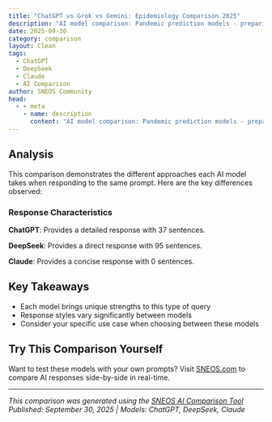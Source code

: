 ```yaml
---
title: "ChatGPT vs Grok vs Gemini: Epidemiology Comparison 2025"
description: "AI model comparison: Pandemic prediction models - preparing for the next global outbreak..."
date: 2025-09-30
category: comparison
layout: Clean
tags:
  - ChatGPT
  - DeepSeek
  - Claude
  - AI Comparison
author: SNEOS Community
head:
  - - meta
    - name: description
      content: "AI model comparison: Pandemic prediction models - preparing for the next global outbreak..."
---
```


<ChatComparison
  title="ChatGPT vs Grok vs Gemini: Epidemiology Comparison 2025"
  prompt="Pandemic prediction models - preparing for the next global outbreak"
  :responses='{
    "ChatGPT": "Certainly! Here\u0027s an overview on **Pandemic Prediction Models \u2013 Preparing for the Next Global Outbreak**:\n\n---\n\n# Pandemic Prediction Models: Preparing for the Next Global Outbreak\n\n## Introduction\nPandemics pose significant threats to global health, economies, and societies. The COVID-19 pandemic highlighted the urgent need for robust prediction models that can provide early warnings, inform public health responses, and help allocate resources effectively. Pandemic prediction models use mathematical, statistical, and computational approaches to forecast the emergence, spread, and impact of infectious diseases.\n\n## Importance of Pandemic Prediction Models\n- **Early Warning Systems:** Detect outbreaks before they escalate.\n- **Resource Allocation:** Help governments and organizations distribute medical supplies, vaccines, and healthcare personnel efficiently.\n- **Public Health Interventions:** Inform decisions on social distancing, travel restrictions, and quarantine measures.\n- **Policy Making:** Assist policymakers in balancing health risks with economic impacts.\n\n## Types of Pandemic Prediction Models\n\n### 1. **Epidemiological Models**\n- **SIR/SEIR Models:** Compartmental models categorize populations into Susceptible, Infected, Recovered (and Exposed). These models simulate disease transmission dynamics.\n- **Agent-Based Models (ABM):** Simulate interactions of individual agents to capture heterogeneity in behavior and transmission.\n- **Metapopulation Models:** Consider multiple interconnected populations and travel patterns between them.\n\n### 2. **Statistical and Machine Learning Models**\n- **Time Series Analysis:** Uses historical data to predict future trends.\n- **Regression Models:** Identify key factors influencing disease spread.\n- **Artificial Intelligence and Deep Learning:** Utilize large datasets from social media, mobility patterns, and health records to detect early signals and forecast outbreaks.\n\n### 3. **Genomic Surveillance Models**\n- Track virus mutations and predict potential increases in transmissibility or vaccine escape.\n\n## Data Sources for Prediction Models\n- **Epidemiological Data:** Case counts, hospitalizations, mortality rates.\n- **Mobility Data:** Travel and movement patterns from mobile devices and transportation records.\n- **Environmental Data:** Climate, seasonality, and habitat changes.\n- **Social Media and News:** Sentiment analysis and early outbreak signals.\n- **Healthcare System Data:** Capacity and resource utilization.\n\n## Challenges in Pandemic Prediction\n- **Data Quality and Availability:** Incomplete, delayed, or biased data can reduce model accuracy.\n- **Complex Human Behavior:** Changes in adherence to interventions are hard to predict.\n- **Virus Evolution:** Mutations can alter transmissibility and disease characteristics.\n- **Global Coordination:** Data sharing and standardized methodologies vary across countries.\n\n## Preparing for the Next Outbreak\n- **Investment in Surveillance Systems:** Improved global data collection and sharing.\n- **Integration of Multi-disciplinary Data:** Combine health, environmental, and social data for comprehensive models.\n- **Real-Time Updating:** Models should adapt as new information arises.\n- **Scenario Planning:** Use models to simulate different intervention strategies.\n- **Community Engagement:** Incorporate behavioral insights to improve model assumptions.\n\n## Conclusion\nPandemic prediction models are critical tools for mitigating the impact of future global outbreaks. Enhancing their accuracy and reliability requires an interdisciplinary approach, leveraging advances in data science, epidemiology, and technology, coupled with global cooperation.\n\n---\n\nIf you want, I can also provide specific examples of pandemic prediction models or recent advancements. Would you like me to include that?",
    "DeepSeek": "Of course. This is a critical and complex topic. Preparing for the next global outbreak requires learning from past successes and failures in pandemic modeling. Here\u2019s a comprehensive breakdown of pandemic prediction models and the path forward.\n\n### The Core Purpose: More Than Just \u0022Prediction\u0022\n\nIt\u0027s crucial to understand that these models aren\u0027t crystal balls designed to predict the exact future. Their primary value lies in:\n\n*   **Informing Policy:** Helping governments decide on interventions (lockdowns, travel restrictions, mask mandates).\n*   **Resource Allocation:** Projecting hospital bed, ICU, and ventilator needs.\n*   **Understanding Dynamics:** Illustrating how a pathogen might spread under different conditions.\n*   **Evaluating Scenarios:** Answering \u0022what-if\u0022 questions (e.g., \u0022What if we delay social distancing by two weeks?\u0022).\n\n---\n\n### Key Types of Pandemic Prediction Models\n\nNo single model is perfect. Epidemiologists use a suite of tools, each with strengths and weaknesses.\n\n#### 1. Compartmental Models (SIR and its variants)\nThese are the most common and foundational models. They divide the population into compartments.\n\n*   **Classic SIR Model:**\n    *   **S**usceptible \u2192 **I**nfected \u2192 **R**ecovered\n    *   It uses a set of differential equations to simulate how people move between these states.\n*   **More Realistic Variants (e.g., SEIR):**\n    *   **S**usceptible \u2192 **E**xposed \u2192 **I**nfected \u2192 **R**ecovered\n    *   This adds an \u0022Exposed\u0022 compartment for individuals who are infected but not yet infectious (incorporating an incubation period).\n\n**Strengths:** Relatively simple, computationally inexpensive, great for illustrating core concepts like herd immunity and the impact of the reproduction number (R0).\n**Weaknesses:** Assumes a homogeneous, well-mixed population, which isn\u0027t realistic. Doesn\u0027t account for complex human behavior and networks.\n\n#### 2. Agent-Based Models (ABMs)\nThese are bottom-up, computationally intensive models that simulate the actions and interactions of thousands or millions of individual \u0022agents\u0022 (people).\n\n*   Each agent is programmed with specific attributes: age, location, job, household, and a set of rules (e.g., go to work, go to school, practice social distancing).\n*   The model simulates how disease spreads through the contacts between these agents.\n\n**Strengths:** Highly realistic. Can model complex social networks, targeted interventions (e.g., only closing schools), and heterogeneous populations.\n**Weaknesses:** Extremely data-hungry and computationally expensive. Complexity can make it a \u0022black box,\u0022 where it\u0027s hard to understand why a specific outcome emerged.\n\n#### 3. Statistical and Machine Learning Models\nThese models rely on finding patterns in existing data to make forecasts.\n\n*   **Time-Series Models:** Use past case data to forecast future trends (e.g., ARIMA models).\n*   **Machine Learning Models:** Use a wide array of data (mobility data from phones, weather, search engine trends, social media) to predict outbreak trajectories.\n\n**Strengths:** Can be very accurate for short-term forecasting (1-4 weeks). Can quickly incorporate novel data streams.\n**Weaknesses:** Prone to failure when the situation fundamentally changes (e.g., a new variant emerges or a major policy is enacted). They correlate data but don\u0027t always understand the underlying biological mechanism.\n\n#### 4. Stochastic Models\nThese models incorporate randomness and probability. Instead of producing one deterministic outcome, they run thousands of simulations to generate a range of possible outcomes and their probabilities.\n\n**Strengths:** Acknowledges the inherent randomness in disease spread. Provides a crucial \u0022cone of uncertainty\u0022 around predictions, which is more honest and useful for planners.\n**Weaknesses:** Results can be harder to communicate to the public and policymakers who want a single, clear answer.\n\n---\n\n### Lessons Learned from COVID-19: A Stress Test for Models\n\nThe COVID-19 pandemic was the largest real-world test of these models. Key lessons include:\n\n1.  **Garbage In, Garbage Out:** Models are only as good as their data. Widespread testing shortages and reporting delays created massive data quality issues, crippling early model accuracy.\n2.  **Human Behavior is the Wild Card:** The biggest unknown in any model is how people will react. Panic buying, adherence to mask mandates, and \u0022pandemic fatigue\u0022 are incredibly difficult to model but have a huge impact.\n3.  **Communication is Critical:** Models were often misinterpreted by the media and public. The \u0022cone of uncertainty\u0022 was presented as a failed prediction, leading to a loss of trust. Scientists must get better at communicating uncertainty and the assumptions behind their models.\n4.  **The Need for Ensemble Modeling:** Relying on a single model is dangerous. The best approach is to use an **ensemble**\u2014combining the forecasts of many independent models\u2014which has been proven to be more accurate and robust than any single one.\n5.  **Pathogen Evolution is a Game-Changer:** Models built for the original SARS-CoV-2 virus were rendered obsolete by the Alpha, Delta, and Omicron variants. Future models must be more adaptive and incorporate real-time genomic surveillance.\n\n---\n\n### Preparing for the Next Outbreak: A Roadmap\n\nHere\u2019s what needs to be done to build better prediction and response systems for \u0022Disease X.\u0022\n\n| Area of Focus | Specific Actions |\n| :--- | :--- |\n| **1. Data Foundation** | \u2022 **Invest in Real-Time Surveillance:** Build global systems for faster case reporting, genomic sequencing, and wastewater monitoring. \u003Cbr\u003E \u2022 **Standardize Data:** Create common data formats and sharing agreements across countries and states. \u003Cbr\u003E \u2022 **Protect Privacy:** Develop secure methods (e.g., differential privacy) to use mobility and health data without compromising individual rights. |\n| **2. Model Development** | \u2022 **Build \u0022Plug-and-Play\u0022 Frameworks:** Create model architectures where new pathogen parameters (transmissibility, severity) can be plugged in rapidly. \u003Cbr\u003E \u2022 **Incorporate Behavioral Science:** Integrate insights from social science to better simulate human responses to fear, misinformation, and policy. \u003Cbr\u003E \u2022 **Focus on AI for Early Warning:** Use ML and AI to scour global data (news reports, flight data, animal health) for early signals of a potential outbreak. |\n| **3. Infrastructure \u0026 Cooperation** | \u2022 **Establish Modeling Hubs:** Create a global network of well-funded academic and government modeling centers, similar to the WHO\u0027s Collaborating Centres. \u003Cbr\u003E \u2022 **Pre-establish Trust:** Build relationships between modelers, public health officials, and political leaders *before* a crisis. \u003Cbr\u003E \u2022 **Run Simulations:** Conduct regular \u0022war games\u0022 and tabletop exercises to stress-test models and response plans. |\n| **4. Communication \u0026 Policy** | \u2022 **Train Scientists in Communication:** Teach modelers how to effectively explain uncertainty, assumptions, and the \u0022so what\u0022 of their findings. \u003Cbr\u003E \u2022 **Develop Clear Policy Triggers:** Work with policymakers to define what model outputs would trigger specific actions (e.g., \u0022When ICU capacity is projected to hit 80%, Plan A is enacted\u0022). |\n\n### Conclusion\n\nPandemic prediction models are not about fortune-telling; they are sophisticated tools for managing uncertainty. The goal for the next outbreak is not to create a perfect model, but to build a **resilient system** that integrates robust, real-time data, adaptive multi-model ensembles, and clear communication channels between scientists and decision-makers.\n\nThe preparation done in peacetime\u2014investing in data infrastructure, fostering collaboration, and building trust\u2014will determine our success in the next crisis. The models themselves are just one part of that vital ecosystem.",
    "Claude": "# Pandemic Prediction Models: Preparing for the Next Global Outbreak\n\n## Current Modeling Approaches\n\n### **Epidemiological Models**\n- **SEIR Models** (Susceptible-Exposed-Infected-Recovered)\n  - Track disease progression through populations\n  - Account for incubation periods and recovery rates\n  - Can be adapted for different pathogens\n\n- **Agent-Based Models**\n  - Simulate individual interactions and behaviors\n  - Better capture heterogeneity in populations\n  - Computationally intensive but highly detailed\n\n- **Metapopulation Models**\n  - Track disease spread between connected populations\n  - Incorporate travel patterns and mobility data\n  - Useful for global spread predictions\n\n### **Machine Learning Integration**\n- **Pattern Recognition**: AI systems analyzing disease outbreak patterns\n- **Real-time Data Processing**: Automated surveillance of multiple data streams\n- **Ensemble Modeling**: Combining multiple approaches for better accuracy\n\n## Data Sources and Surveillance\n\n### **Traditional Surveillance**\n- Hospital admission rates\n- Laboratory confirmations\n- Death certificates\n- Healthcare worker reports\n\n### **Digital Disease Detection**\n- **Search Engine Queries**: Google Flu Trends approach\n- **Social Media Monitoring**: Twitter, Facebook health mentions\n- **Mobile Phone Data**: Movement patterns during outbreaks\n- **Wastewater Surveillance**: Viral RNA detection in sewage\n\n### **Environmental Monitoring**\n- Climate data affecting vector-borne diseases\n- Agricultural patterns influencing zoonotic spillover\n- Wildlife population health monitoring\n\n## Key Challenges\n\n### **Technical Limitations**\n- **Data Quality**: Incomplete, biased, or delayed reporting\n- **Model Uncertainty**: Difficulty predicting novel pathogen behavior\n- **Computational Constraints**: Real-time processing of massive datasets\n\n### **Biological Complexity**\n- Pathogen mutation rates\n- Host-pathogen interactions\n- Cross-species transmission dynamics\n- Population immunity variations\n\n### **Social and Behavioral Factors**\n- Policy response variations\n- Public compliance with interventions\n- Economic and cultural considerations\n- Misinformation impact\n\n## Emerging Technologies\n\n### **Genomic Surveillance**\n- **Real-time Sequencing**: Tracking pathogen evolution\n- **Phylogenetic Analysis**: Understanding transmission chains\n- **Variant Detection**: Early warning for concerning mutations\n\n### **Satellite and Remote Sensing**\n- Environmental risk factor monitoring\n- Population movement tracking\n- Agricultural and ecological changes\n\n### **Internet of Things (IoT)**\n- Wearable device health monitoring\n- Smart city sensor networks\n- Connected healthcare devices\n\n## Preparedness Applications\n\n### **Early Warning Systems**\n- **Risk Stratification**: Identifying high-risk regions and populations\n- **Outbreak Detection**: Automated alerts for unusual patterns\n- **Resource Allocation**: Predictive positioning of medical supplies\n\n### **Intervention Planning**\n- **Scenario Modeling**: Testing different response strategies\n- **Vaccine Distribution**: Optimizing allocation strategies\n- **Travel Restrictions**: Evidence-based border controls\n\n### **Public Health Response**\n- **Hospital Capacity Planning**: ICU and ventilator needs\n- **Testing Strategy**: Optimal testing frequency and targeting\n- **Communication**: Risk-appropriate public messaging\n\n## Current Systems and Initiatives\n\n### **Global Networks**\n- **WHO Global Health Observatory**\n- **CDC Global Disease Detection Program**\n- **European Centre for Disease Prevention and Control**\n\n### **Academic and Private Sector**\n- **HealthMap** (Boston Children\u0027s Hospital)\n- **ProMED** (International Society for Infectious Diseases)\n- **Metabiota** commercial risk assessment\n\n### **Government Programs**\n- **PREDICT** (USAID emerging pandemic threats)\n- **Global Health Security Agenda**\n- **Coalition for Epidemic Preparedness Innovations (CEPI)**\n\n## Future Directions\n\n### **Model Improvements**\n- **Multi-scale Integration**: Linking molecular to global scales\n- **Uncertainty Quantification**: Better confidence intervals\n- **Adaptive Learning**: Models that improve with new data\n\n### **Data Enhancement**\n- **Standardized Reporting**: Global surveillance protocols\n- **Privacy-Preserving Analytics**: Secure data sharing methods\n- **Real-time Integration**: Faster data processing pipelines\n\n### **Policy Integration**\n- **Decision Support Tools**: User-friendly interfaces for policymakers\n- **Cost-Benefit Analysis**: Economic modeling of interventions\n- **Equity Considerations**: Ensuring fair resource distribution\n\n## Ethical and Practical Considerations\n\n### **Privacy and Surveillance**\n-"
  }'
  published-date="11:50"
/>

## Analysis

This comparison demonstrates the different approaches each AI model takes when responding to the same prompt. Here are the key differences observed:

### Response Characteristics

**ChatGPT**: Provides a detailed response with 37 sentences. 

**DeepSeek**: Provides a direct response with 95 sentences. 

**Claude**: Provides a concise response with 0 sentences. 

## Key Takeaways

- Each model brings unique strengths to this type of query
- Response styles vary significantly between models
- Consider your specific use case when choosing between these models

## Try This Comparison Yourself

Want to test these models with your own prompts? Visit [SNEOS.com](https://sneos.com) to compare AI responses side-by-side in real-time.

---

*This comparison was generated using the [SNEOS AI Comparison Tool](https://sneos.com)*
*Published: September 30, 2025 | Models: ChatGPT, DeepSeek, Claude*
